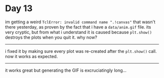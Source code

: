 # Day 13

im getting a weird `TclError: invalid command name ".!canvas"` that wasn't there yesterday, as proven by the fact that i have a `data/anim.gif` file. its very cryptic, but from what i understand it is caused because `plt.show()` destroys the plots when you quit it. why now?

---

i fixed it by making sure every plot was re-created after the `plt.show()` call. now it works as expected.

---

it works great but generating the GIF is excruciatingly long...
